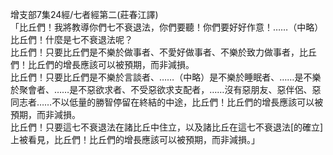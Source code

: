 增支部7集24經/七者經第二(莊春江譯)  
「比丘們！我將教導你們七不衰退法，你們要聽！你們要好好作意！……（中略）比丘們！什麼是七不衰退法呢？  
比丘們！只要比丘們是不樂於做事者、不愛好做事者、不樂於致力做事者，比丘們！比丘們的增長應該可以被預期，而非減損。  
比丘們！只要比丘們是不樂於言談者、……（中略）是不樂於睡眠者、……是不樂於聚會者、……是不惡欲求者、不受惡欲求支配者，……沒有惡朋友、惡伴侶、惡同志者……不以低量的勝智停留在終結的中途，比丘們！比丘們的增長應該可以被預期，而非減損。  
比丘們！只要這七不衰退法在諸比丘中住立，以及諸比丘在這七不衰退法[的確立]上被看見，比丘們！比丘們的增長應該可以被預期，而非減損。」  
  
  

